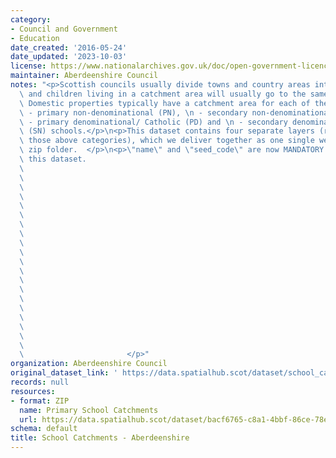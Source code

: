 ```yaml
---
category:
- Council and Government
- Education
date_created: '2016-05-24'
date_updated: '2023-10-03'
license: https://www.nationalarchives.gov.uk/doc/open-government-licence/version/3/
maintainer: Aberdeenshire Council
notes: "<p>Scottish councils usually divide towns and country areas into catchments\
  \ and children living in a catchment area will usually go to the same local school.\
  \ Domestic properties typically have a catchment area for each of their local:\n\
  \ - primary non-denominational (PN), \n - secondary non-denominational (SN), \n\
  \ - primary denominational/ Catholic (PD) and \n - secondary denominational/ Catholic\
  \ (SN) schools.</p>\n<p>This dataset contains four separate layers (representing\
  \ those above categories), which we deliver together as one single web service or\
  \ zip folder.  </p>\n<p>\"name\" and \"seed_code\" are now MANDATORY fields for\
  \ this dataset.                                                                \
  \                                                                              \
  \                                                                              \
  \                                                                              \
  \                                                                              \
  \                                                                              \
  \                                                                              \
  \                                                                              \
  \                                                                              \
  \                                                                              \
  \                                                                              \
  \                                                                              \
  \                                                                              \
  \                                                                              \
  \                                                                              \
  \                                                                              \
  \                                                                              \
  \                                                                              \
  \                                                                              \
  \                                                                              \
  \                                                                              \
  \                       </p>"
organization: Aberdeenshire Council
original_dataset_link: ' https://data.spatialhub.scot/dataset/school_catchments-as'
records: null
resources:
- format: ZIP
  name: Primary School Catchments
  url: https://data.spatialhub.scot/dataset/bacf6765-c8a1-4bbf-86ce-78e3c89e826c/resource/bab5a071-fe76-47a9-a3bb-17ac8e084a13/download/psc.zip
schema: default
title: School Catchments - Aberdeenshire
---
```

